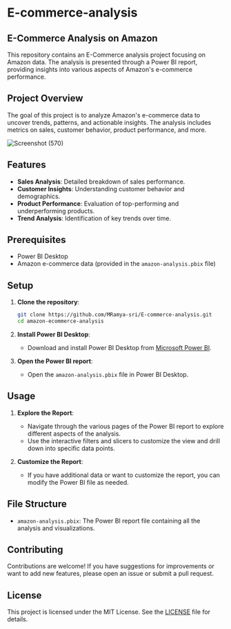 # E-commerce-analysis

## E-Commerce Analysis on Amazon

This repository contains an E-Commerce analysis project focusing on Amazon data. The analysis is presented through a Power BI report, providing insights into various aspects of Amazon's e-commerce performance.

## Project Overview

The goal of this project is to analyze Amazon's e-commerce data to uncover trends, patterns, and actionable insights. The analysis includes metrics on sales, customer behavior, product performance, and more.


![Screenshot (570)](https://github.com/user-attachments/assets/9bad183e-a5a4-43f2-92c3-74004b214ee0)

## Features

- **Sales Analysis**: Detailed breakdown of sales performance.
- **Customer Insights**: Understanding customer behavior and demographics.
- **Product Performance**: Evaluation of top-performing and underperforming products.
- **Trend Analysis**: Identification of key trends over time.

## Prerequisites

- Power BI Desktop
- Amazon e-commerce data (provided in the `amazon-analysis.pbix` file)

## Setup

1. **Clone the repository**:
    ```sh
    git clone https://github.com/MRamya-sri/E-commerce-analysis.git
    cd amazon-ecommerce-analysis
    ```

2. **Install Power BI Desktop**:
    - Download and install Power BI Desktop from [Microsoft Power BI](https://powerbi.microsoft.com/desktop/).

3. **Open the Power BI report**:
    - Open the `amazon-analysis.pbix` file in Power BI Desktop.

## Usage

1. **Explore the Report**:
    - Navigate through the various pages of the Power BI report to explore different aspects of the analysis.
    - Use the interactive filters and slicers to customize the view and drill down into specific data points.

2. **Customize the Report**:
    - If you have additional data or want to customize the report, you can modify the Power BI file as needed.

## File Structure

- `amazon-analysis.pbix`: The Power BI report file containing all the analysis and visualizations.

## Contributing

Contributions are welcome! If you have suggestions for improvements or want to add new features, please open an issue or submit a pull request.

## License

This project is licensed under the MIT License. See the [LICENSE](LICENSE) file for details.

